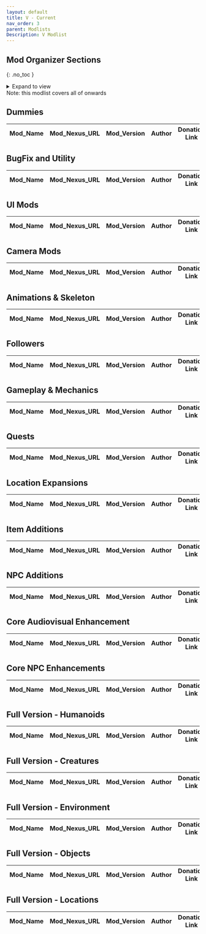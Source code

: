 ```yaml
---
layout: default
title: V - Current
nav_order: 3
parent: Modlists
Description: V Modlist
---
```


## Mod Organizer Sections
{: .no_toc }
<details markdown="block">
<summary>
   Expand to view
</summary>
{: .text-delta }
1. TOC
{:toc}
</details>
Note: this modlist covers all of  onwards

## Dummies

Mod_Name | Mod_Nexus_URL | Mod_Version | Author | Donation Link
-- | -- | -- | -- | --


## BugFix and Utility

Mod_Name | Mod_Nexus_URL | Mod_Version | Author | Donation Link
-- | -- | -- | -- | --


## UI Mods

Mod_Name | Mod_Nexus_URL | Mod_Version | Author | Donation Link
-- | -- | -- | -- | --


## Camera Mods

Mod_Name | Mod_Nexus_URL | Mod_Version | Author | Donation Link
-- | -- | -- | -- | --


## Animations & Skeleton

Mod_Name | Mod_Nexus_URL | Mod_Version | Author | Donation Link
-- | -- | -- | -- | --

## Followers

Mod_Name | Mod_Nexus_URL | Mod_Version | Author | Donation Link
-- | -- | -- | -- | --


## Gameplay & Mechanics

Mod_Name | Mod_Nexus_URL | Mod_Version | Author | Donation Link
-- | -- | -- | -- | --

## Quests

Mod_Name | Mod_Nexus_URL | Mod_Version | Author | Donation Link
-- | -- | -- | -- | --


## Location Expansions

Mod_Name | Mod_Nexus_URL | Mod_Version | Author | Donation Link
-- | -- | -- | -- | --



## Item Additions

Mod_Name | Mod_Nexus_URL | Mod_Version | Author | Donation Link
-- | -- | -- | -- | --


## NPC Additions

Mod_Name | Mod_Nexus_URL | Mod_Version | Author | Donation Link
-- | -- | -- | -- | --


## Core Audiovisual Enhancement

Mod_Name | Mod_Nexus_URL | Mod_Version | Author | Donation Link
-- | -- | -- | -- | --


## Core NPC Enhancements

Mod_Name | Mod_Nexus_URL | Mod_Version | Author | Donation Link
-- | -- | -- | -- | --

## Full Version - Humanoids

Mod_Name | Mod_Nexus_URL | Mod_Version | Author | Donation Link
-- | -- | -- | -- | --



## Full Version - Creatures

Mod_Name | Mod_Nexus_URL | Mod_Version | Author | Donation Link
-- | -- | -- | -- | --


## Full Version - Environment

Mod_Name | Mod_Nexus_URL | Mod_Version | Author | Donation Link
-- | -- | -- | -- | --



## Full Version - Objects

Mod_Name | Mod_Nexus_URL | Mod_Version | Author | Donation Link
-- | -- | -- | -- | --


## Full Version - Locations

Mod_Name | Mod_Nexus_URL | Mod_Version | Author | Donation Link
-- | -- | -- | -- | --

